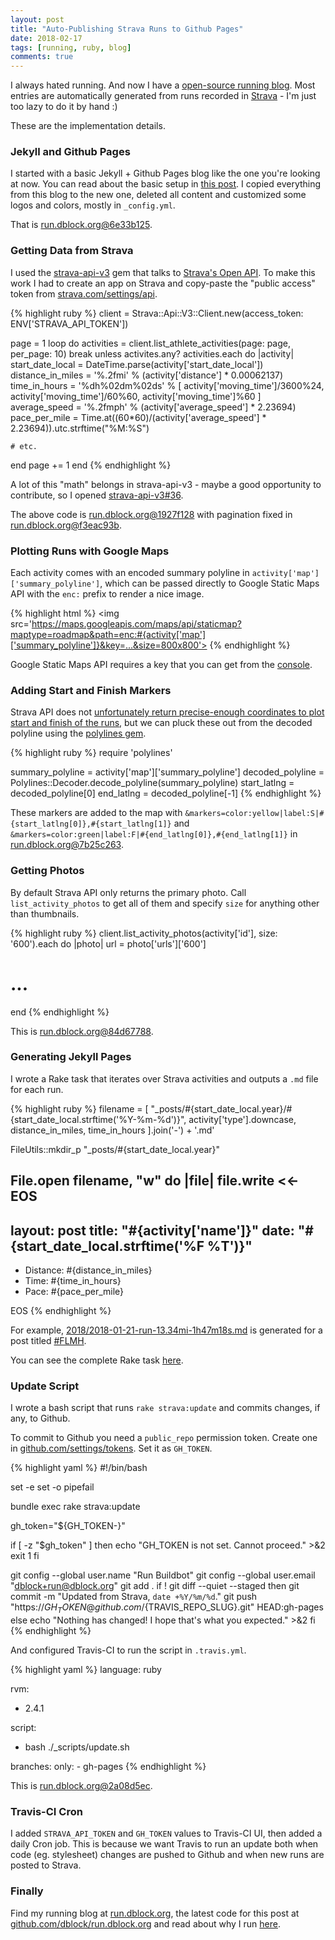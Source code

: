 ```yaml
---
layout: post
title: "Auto-Publishing Strava Runs to Github Pages"
date: 2018-02-17
tags: [running, ruby, blog]
comments: true
---
```

I always hated running. And now I have a [open-source running blog](http://run.dblock.org). Most entries are automatically generated from runs recorded in [Strava](https://www.strava.com/athletes/dblockdotorg) - I'm just too lazy to do it by hand :)

These are the implementation details.

### Jekyll and Github Pages

I started with a basic Jekyll + Github Pages blog like the one you're looking at now. You can read about the basic setup in [this post](/2015/01/07/the-new-code-dblock-dot-org.html). I copied everything from this blog to the new one, deleted all content and customized some logos and colors, mostly in `_config.yml`.

That is [run.dblock.org@6e33b125](https://github.com/dblock/run.dblock.org/commit/6e33b12576b12de6aea85c0e762eb390526bb0f7).

### Getting Data from Strava

I used the [strava-api-v3](https://github.com/jaredholdcroft/strava-api-v3) gem that talks to [Strava's Open API](https://developers.strava.com). To make this work I had to create an app on Strava and copy-paste the "public access" token from [strava.com/settings/api](https://www.strava.com/settings/api).

{% highlight ruby %}
client = Strava::Api::V3::Client.new(access_token: ENV['STRAVA_API_TOKEN'])

page = 1
loop do
  activities = client.list_athlete_activities(page: page, per_page: 10)
  break unless activites.any?
  activities.each do |activity|
    start_date_local = DateTime.parse(activity['start_date_local'])
    distance_in_miles = '%.2fmi' % (activity['distance'] * 0.00062137)
    time_in_hours = '%dh%02dm%02ds' % [
      activity['moving_time']/3600%24,
      activity['moving_time']/60%60,
      activity['moving_time']%60
    ]
    average_speed = '%.2fmph' % (activity['average_speed'] * 2.23694)
    pace_per_mile = Time.at((60*60)/(activity['average_speed'] * 2.23694)).utc.strftime("%M:%S")

    # etc.

  end
  page += 1
end
{% endhighlight %}

A lot of this "math" belongs in strava-api-v3 - maybe a good opportunity to contribute, so I opened [strava-api-v3#36](https://github.com/jaredholdcroft/strava-api-v3/issues/36).

The above code is [run.dblock.org@1927f128](https://github.com/dblock/run.dblock.org/commit/1927f128559b74035ba80d52c465d70d371a9cf1) with pagination fixed in [run.dblock.org@f3eac93b](https://github.com/dblock/run.dblock.org/commit/f3eac93b36bff08f0163c349006d905bbee2cf68?w=1).

### Plotting Runs with Google Maps

Each activity comes with an encoded summary polyline in `activity['map']['summary_polyline']`, which can be passed directly to Google Static Maps API with the `enc:` prefix to render a nice image.

{% highlight html %}
<img src='https://maps.googleapis.com/maps/api/staticmap?maptype=roadmap&path=enc:#{activity['map']['summary_polyline']}&key=...&size=800x800'>
{% endhighlight %}

Google Static Maps API requires a key that you can get from the [console](https://developers.google.com/maps/documentation/static-maps/get-api-key).

### Adding Start and Finish Markers

Strava API does not [unfortunately return precise-enough coordinates to plot start and finish of the runs](https://groups.google.com/forum/#!searchin/strava-api/start_latlng$20maps%7Csort:date/strava-api/ZUAZX8idGaE/MVzOJFH-wjwJ), but we can pluck these out from the decoded polyline using the [polylines gem](https://github.com/joshuaclayton/polylines).

{% highlight ruby %}
require 'polylines'

summary_polyline = activity['map']['summary_polyline']
decoded_polyline = Polylines::Decoder.decode_polyline(summary_polyline)
start_latlng = decoded_polyline[0]
end_latlng = decoded_polyline[-1]
{% endhighlight %}

These markers are added to the map with `&markers=color:yellow|label:S|#{start_latlng[0]},#{start_latlng[1]}` and `&markers=color:green|label:F|#{end_latlng[0]},#{end_latlng[1]}` in [run.dblock.org@7b25c263](https://github.com/dblock/run.dblock.org/commit/7b25c26343d024c177d0613044f5bd6d23312bee).

### Getting Photos

By default Strava API only returns the primary photo. Call `list_activity_photos` to get all of them and specify `size` for anything other than thumbnails.

{% highlight ruby %}
client.list_activity_photos(activity['id'], size: '600').each do |photo|
  url = photo['urls']['600']
  # ...
end
{% endhighlight %}

This is [run.dblock.org@84d67788](https://github.com/dblock/run.dblock.org/commit/84d67788dd0ee16cf1d4ad9fe8d382517c71292d).

### Generating Jekyll Pages

I wrote a Rake task that iterates over Strava activities and outputs a `.md` file for each run.

{% highlight ruby %}
filename = [
  "_posts/#{start_date_local.year}/#{start_date_local.strftime('%Y-%m-%d')}",
  activity['type'].downcase,
  distance_in_miles,
  time_in_hours
].join('-') + '.md'

FileUtils::mkdir_p "_posts/#{start_date_local.year}"

File.open filename, "w" do |file|
  file.write <<-EOS
---
layout: post
title: "#{activity['name']}"
date: "#{start_date_local.strftime('%F %T')}"
---
<ul>
 <li>Distance: #{distance_in_miles}</li>
 <li>Time: #{time_in_hours}</li>
 <li>Pace: #{pace_per_mile}</li>
</ul>
EOS
{% endhighlight %}

For example, [2018/2018-01-21-run-13.34mi-1h47m18s.md](https://github.com/dblock/run.dblock.org/blob/gh-pages/_posts/2018/2018-01-21-run-13.34mi-1h47m18s.md) is generated for a post titled [#FLMH](http://run.dblock.org/2018/01/21/run-13.34mi-1h47m18s.html).

You can see the complete Rake task [here](https://github.com/dblock/run.dblock.org/blob/gh-pages/Rakefile).

### Update Script

I wrote a bash script that runs `rake strava:update` and commits changes, if any, to Github.

To commit to Github you need a `public_repo` permission token. Create one in [github.com/settings/tokens](https://github.com/settings/tokens). Set it as `GH_TOKEN`.

{% highlight yaml %}
#!/bin/bash

set -e
set -o pipefail

bundle exec rake strava:update

gh_token="${GH_TOKEN-}"

if [ -z "$gh_token" ]
then
  echo "GH_TOKEN is not set. Cannot proceed." >&2
  exit 1
fi

git config --global user.name "Run Buildbot"
git config --global user.email "dblock+run@dblock.org"
git add .
if ! git diff --quiet --staged
  then
    git commit -m "Updated from Strava, `date +%Y/%m/%d`."
    git push "https://${GH_TOKEN}@github.com/${TRAVIS_REPO_SLUG}.git" HEAD:gh-pages
 else
   echo "Nothing has changed! I hope that's what you expected." >&2
fi
{% endhighlight %}

And configured Travis-CI to run the script in `.travis.yml`.

{% highlight yaml %}
language: ruby

rvm:
  - 2.4.1

script:
  - bash ./_scripts/update.sh

branches:
  only:
    - gh-pages
{% endhighlight %}

This is [run.dblock.org@2a08d5ec](https://github.com/dblock/run.dblock.org/commit/2a08d5ec0b97a49003ccf8f69c467d7a693ad2a2).

### Travis-CI Cron

I added `STRAVA_API_TOKEN` and `GH_TOKEN` values to Travis-CI UI, then added a daily Cron job. This is because we want Travis to run an update both when code (eg. stylesheet) changes are pushed to Github and when new runs are posted to Strava.

### Finally

Find my running blog at [run.dblock.org](http://run.dblock.org), the latest code for this post at [github.com/dblock/run.dblock.org](https://github.com/dblock/run.dblock.org) and read about why I run [here](http://run.dblock.org/2017/10/01/why-do-i-run.html).
